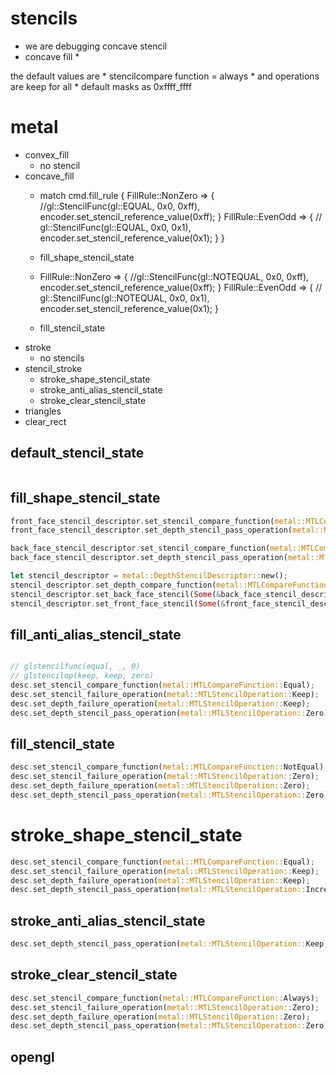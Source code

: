# stencils

* we are debugging concave stencil
* concave fill
  * 

the default values are 
    * stencilcompare function = always
    * and operations are keep for all
    * default masks as 0xffff_ffff

# metal
* convex_fill
  * no stencil
* concave_fill
  *  match cmd.fill_rule {
                FillRule::NonZero => {
                    //gl::StencilFunc(gl::EQUAL, 0x0, 0xff),
                    encoder.set_stencil_reference_value(0xff);
                }
                FillRule::EvenOdd => {
                    // gl::StencilFunc(gl::EQUAL, 0x0, 0x1),
                    encoder.set_stencil_reference_value(0x1);
                }
            }
  * fill_shape_stencil_state

  * FillRule::NonZero => {
                //gl::StencilFunc(gl::NOTEQUAL, 0x0, 0xff),
                encoder.set_stencil_reference_value(0xff);
            }
            FillRule::EvenOdd => {
                // gl::StencilFunc(gl::NOTEQUAL, 0x0, 0x1),
                encoder.set_stencil_reference_value(0x1);
            }
  * fill_stencil_state
* stroke
  * no stencils
* stencil_stroke
  * stroke_shape_stencil_state
  * stroke_anti_alias_stencil_state
  * stroke_clear_stencil_state
* triangles
* clear_rect

## default_stencil_state
```rust

```

## fill_shape_stencil_state
```rust
front_face_stencil_descriptor.set_stencil_compare_function(metal::MTLCompareFunction::Always);
front_face_stencil_descriptor.set_depth_stencil_pass_operation(metal::MTLStencilOperation::IncrementWrap);

back_face_stencil_descriptor.set_stencil_compare_function(metal::MTLCompareFunction::Always);
back_face_stencil_descriptor.set_depth_stencil_pass_operation(metal::MTLStencilOperation::DecrementWrap);

let stencil_descriptor = metal::DepthStencilDescriptor::new();
stencil_descriptor.set_depth_compare_function(metal::MTLCompareFunction::Always);
stencil_descriptor.set_back_face_stencil(Some(&back_face_stencil_descriptor));
stencil_descriptor.set_front_face_stencil(Some(&front_face_stencil_descriptor));
```

## fill_anti_alias_stencil_state
```rust

// glstencilfunc(equal, _, 0)
// glstencilop(keep, keep, zero)
desc.set_stencil_compare_function(metal::MTLCompareFunction::Equal);
desc.set_stencil_failure_operation(metal::MTLStencilOperation::Keep);
desc.set_depth_failure_operation(metal::MTLStencilOperation::Keep);
desc.set_depth_stencil_pass_operation(metal::MTLStencilOperation::Zero);
```

## fill_stencil_state
```rust
desc.set_stencil_compare_function(metal::MTLCompareFunction::NotEqual);
desc.set_stencil_failure_operation(metal::MTLStencilOperation::Zero);
desc.set_depth_failure_operation(metal::MTLStencilOperation::Zero);
desc.set_depth_stencil_pass_operation(metal::MTLStencilOperation::Zero);
```

# stroke_shape_stencil_state
```rust
desc.set_stencil_compare_function(metal::MTLCompareFunction::Equal);
desc.set_stencil_failure_operation(metal::MTLStencilOperation::Keep);
desc.set_depth_failure_operation(metal::MTLStencilOperation::Keep);
desc.set_depth_stencil_pass_operation(metal::MTLStencilOperation::IncrementClamp);
```

## stroke_anti_alias_stencil_state
```rust
desc.set_depth_stencil_pass_operation(metal::MTLStencilOperation::Keep);
```

## stroke_clear_stencil_state
```rust
desc.set_stencil_compare_function(metal::MTLCompareFunction::Always);
desc.set_stencil_failure_operation(metal::MTLStencilOperation::Zero);
desc.set_depth_failure_operation(metal::MTLStencilOperation::Zero);
desc.set_depth_stencil_pass_operation(metal::MTLStencilOperation::Zero);
```


## opengl
